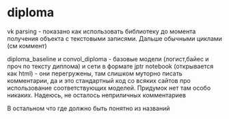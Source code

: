 # diploma

vk parsing - показано как использовать библиотеку до момента получения объекта с текстовыми записями. Дальше обычными циклами (см коммент)

diploma_baseline и convol_diploma - базовые модели (логист,байес и проч по тексту диплома) и сети в формате jptr notebook (открывается как html) - они перегружены, там слишком муторно писать
комментарии, да и это стандартный код со всяких сайтов про использование соответствующих моделей. Придумок нет там особо никаких. Надеюсь, не осталось неприличных комментариев

В остальном что где должно быть понятно из названий

